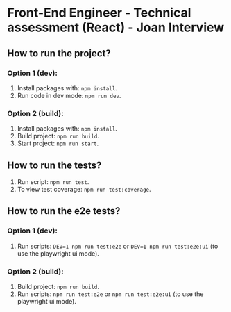 # Front-End Engineer - Technical assessment (React) - Joan Interview

## How to run the project?

### Option 1 (dev):

1. Install packages with: `npm install`.
2. Run code in dev mode: `npm run dev`.

### Option 2 (build):

1. Install packages with: `npm install`.
2. Build project: `npm run build`.
3. Start project: `npm run start`.

## How to run the tests?

1. Run script: `npm run test`.
2. To view test coverage: `npm run test:coverage`.

## How to run the e2e tests?

### Option 1 (dev):

1. Run scripts: `DEV=1 npm run test:e2e` or `DEV=1 npm run test:e2e:ui` (to use the playwright ui mode).

### Option 2 (build):

1. Build project: `npm run build`.
1. Run scripts: `npm run test:e2e` or `npm run test:e2e:ui` (to use the playwright ui mode).

